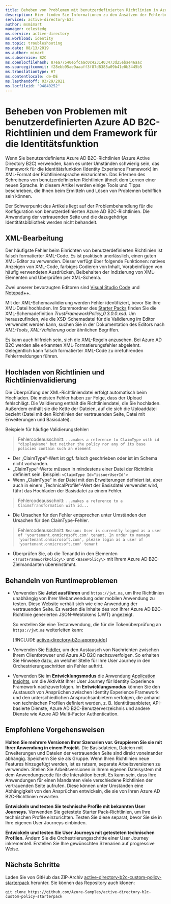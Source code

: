 ```yaml
---
title: Beheben von Problemen mit benutzerdefinierten Richtlinien in Azure Active Directory B2C
description: Hier finden Sie Informationen zu den Ansätzen der Fehlerbehebung bei Verwendung von benutzerdefinierten Richtlinien in Azure Active Directory B2C.
services: active-directory-b2c
author: msmimart
manager: celestedg
ms.service: active-directory
ms.workload: identity
ms.topic: troubleshooting
ms.date: 08/13/2019
ms.author: mimart
ms.subservice: B2C
ms.openlocfilehash: 87ea77540e5fcaac0c4231403473d25ebae46aac
ms.sourcegitcommit: f28ebb95ae9aaaff3f87d8388a09b41e0b3445b5
ms.translationtype: HT
ms.contentlocale: de-DE
ms.lasthandoff: 03/29/2021
ms.locfileid: "94840252"
---
```

# <a name="troubleshoot-azure-ad-b2c-custom-policies-and-identity-experience-framework"></a>Beheben von Problemen mit benutzerdefinierten Azure AD B2C-Richtlinien und dem Framework für die Identitätsfunktion

Wenn Sie benutzerdefinierte Azure AD B2C-Richtlinien (Azure Active Directory B2C) verwenden, kann es unter Umständen schwierig sein, das Framework für die Identitätsfunktion (Identity Experience Framework) im XML-Format der Richtliniensprache einzurichten. Das Erlernen des Schreibens von benutzerdefinierten Richtlinien ähnelt dem Lernen einer neuen Sprache. In diesem Artikel werden einige Tools und Tipps beschrieben, die Ihnen beim Ermitteln und Lösen von Problemen behilflich sein können.

Der Schwerpunkt des Artikels liegt auf der Problembehandlung für die Konfiguration von benutzerdefinierten Azure AD B2C-Richtlinien. Die Anwendung der vertrauenden Seite und die dazugehörige Identitätsbibliothek werden nicht behandelt.

## <a name="xml-editing"></a>XML-Bearbeitung

Der häufigste Fehler beim Einrichten von benutzerdefinierten Richtlinien ist falsch formatierter XML-Code. Es ist praktisch unerlässlich, einen guten XML-Editor zu verwenden. Dieser verfügt über folgende Funktionen: natives Anzeigen von XML-Code, farbiges Codieren von Inhalt, Vorabeinfügen von häufig verwendeten Ausdrücken, Beibehalten der Indizierung von XML-Elementen und Überprüfen per XML-Schema.

Zwei unserer bevorzugten Editoren sind [Visual Studio Code](https://code.visualstudio.com/) und [Notepad++](https://notepad-plus-plus.org/).

Mit der XML-Schemavalidierung werden Fehler identifiziert, bevor Sie Ihre XML-Datei hochladen. Im Stammordner des [Starter Packs](https://github.com/Azure-Samples/active-directory-b2c-custom-policy-starterpack) finden Sie die XML-Schemadefinition *TrustFrameworkPolicy_0.3.0.0.xsd*. Um herauszufinden, wie die XSD-Schemadatei für die Validierung im Editor verwendet werden kann, suchen Sie in der Dokumentation des Editors nach *XML-Tools*, *XML-Validierung* oder ähnlichen Begriffen.

Es kann auch hilfreich sein, sich die XML-Regeln anzusehen. Bei Azure AD B2C werden alle erkannten XML-Formatierungsfehler abgelehnt. Gelegentlich kann falsch formatierter XML-Code zu irreführenden Fehlermeldungen führen.

## <a name="upload-policies-and-policy-validation"></a>Hochladen von Richtlinien und Richtlinienvalidierung

Die Überprüfung der XML-Richtliniendatei erfolgt automatisch beim Hochladen. Die meisten Fehler haben zur Folge, dass der Upload fehlschlägt. Die Validierung enthält die Richtliniendatei, die Sie hochladen. Außerdem enthält sie die Kette der Dateien, auf die sich die Uploaddatei bezieht (Datei mit den Richtlinien der vertrauenden Seite, Datei mit Erweiterungen und Basisdatei).

Beispiele für häufige Validierungsfehler:

> Fehlercodeausschnitt: `...makes a reference to ClaimType with id "displayName" but neither the policy nor any of its base policies contain such an element`

* Der „ClaimType“-Wert ist ggf. falsch geschrieben oder ist im Schema nicht vorhanden.
* „ClaimType“-Werte müssen in mindestens einer Datei der Richtlinie definiert sein.
    Beispiel: `<ClaimType Id="issuerUserId">`
* Wenn „ClaimType“ in der Datei mit den Erweiterungen definiert ist, aber auch in einem „TechnicalProfile“-Wert der Basisdatei verwendet wird, führt das Hochladen der Basisdatei zu einem Fehler.

> Fehlercodeausschnitt: `...makes a reference to a ClaimsTransformation with id...`

* Die Ursachen für den Fehler entsprechen unter Umständen den Ursachen für den ClaimType-Fehler.

> Fehlercodeausschnitt: `Reason: User is currently logged as a user of 'yourtenant.onmicrosoft.com' tenant. In order to manage 'yourtenant.onmicrosoft.com', please login as a user of 'yourtenant.onmicrosoft.com' tenant`

* Überprüfen Sie, ob die TenantId in den Elementen `<TrustFrameworkPolicy\>` und `<BasePolicy\>` mit Ihrem Azure AD B2C-Zielmandanten übereinstimmt.

## <a name="troubleshoot-the-runtime"></a>Behandeln von Runtimeproblemen

* Verwenden Sie **Jetzt ausführen** und `https://jwt.ms`, um Ihre Richtlinien unabhängig von Ihrer Webanwendung oder mobilen Anwendung zu testen. Diese Website verhält sich wie eine Anwendung der vertrauenden Seite. Es werden die Inhalte des von Ihrer Azure AD B2C-Richtlinie generierten JSON-Webtokens (JWT) angezeigt.

    So erstellen Sie eine Testanwendung, die für die Tokenüberprüfung an `https://jwt.ms` weiterleiten kann:

    [!INCLUDE [active-directory-b2c-appreg-idp](../../includes/active-directory-b2c-appreg-idp.md)]

* Verwenden Sie [Fiddler](https://www.telerik.com/fiddler), um den Austausch von Nachrichten zwischen Ihrem Clientbrowser und Azure AD B2C nachzuverfolgen. So erhalten Sie Hinweise dazu, an welcher Stelle für Ihre User Journey in den Orchestrierungsschritten ein Fehler auftritt.

* Verwenden Sie im **Entwicklungsmodus** die Anwendung [Application Insights](troubleshoot-with-application-insights.md), um die Aktivität Ihrer User Journey für Identity Experience Framework nachzuverfolgen. Im **Entwicklungsmodus** können Sie den Austausch von Ansprüchen zwischen Identity Experience Framework und den unterschiedlichen Anspruchsanbietern verfolgen, die anhand von technischen Profilen definiert werden, z. B. Identitätsanbieter, API-basierte Dienste, Azure AD B2C-Benutzerverzeichnis und andere Dienste wie Azure AD Multi-Factor Authentication.

## <a name="recommended-practices"></a>Empfohlene Vorgehensweisen

**Halten Sie mehrere Versionen Ihrer Szenarien vor. Gruppieren Sie sie mit Ihrer Anwendung in einem Projekt.** Die Basisdateien, Dateien mit Erweiterungen und Dateien der vertrauenden Seite sind direkt voneinander abhängig. Speichern Sie sie als Gruppe. Wenn Ihren Richtlinien neue Features hinzugefügt werden, ist es ratsam, separate Arbeitsversionen zu verwenden. Stellen Sie Arbeitsversionen in Ihrem eigenen Dateisystem mit dem Anwendungscode für die Interaktion bereit. Es kann sein, dass Ihre Anwendungen für einen Mandanten viele verschiedene Richtlinien der vertrauenden Seite aufrufen. Diese können unter Umständen eine Abhängigkeit von den Ansprüchen entwickeln, die sie von Ihren Azure AD B2C-Richtlinien erwarten.

**Entwickeln und testen Sie technische Profile mit bekannten User Journeys.** Verwenden Sie getestete Starter Pack-Richtlinien, um Ihre technischen Profile einzurichten. Testen Sie diese separat, bevor Sie sie in Ihre eigenen User Journeys einbinden.

**Entwickeln und testen Sie User Journeys mit getesteten technischen Profilen.** Ändern Sie die Orchestrierungsschritte einer User Journey inkrementell. Erstellen Sie Ihre gewünschten Szenarien auf progressive Weise.

## <a name="next-steps"></a>Nächste Schritte

Laden Sie von GitHub das ZIP-Archiv [active-directory-b2c-custom-policy-starterpack](https://github.com/Azure-Samples/active-directory-b2c-custom-policy-starterpack/archive/master.zip) herunter. Sie können das Repository auch klonen:

```
git clone https://github.com/Azure-Samples/active-directory-b2c-custom-policy-starterpack
```
